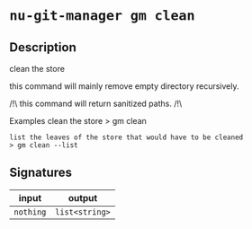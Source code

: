 # `nu-git-manager gm clean`
## Description
clean the store

this command will mainly remove empty directory recursively.

/!\ this command will return sanitized paths. /!\

Examples
    clean the store
    > gm clean

    list the leaves of the store that would have to be cleaned
    > gm clean --list

## Signatures
| input     | output         |
| --------- | -------------- |
| `nothing` | `list<string>` |
